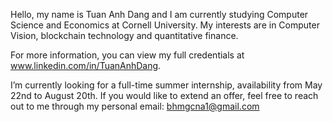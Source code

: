 Hello, my name is Tuan Anh Dang and I am currently studying Computer Science and Economics at Cornell University. My interests are in Computer Vision, blockchain technology and quantitative finance.

For more information, you can view my full credentials at www.linkedin.com/in/TuanAnhDang.

I’m currently looking for a full-time summer internship, availability from May 22nd to August 20th. If you would like to extend an offer, feel free to reach out to me through my personal email: bhmgcna1@gmail.com


<!---
TunaDang/TunaDang is a ✨ special ✨ repository because its `README.md` (this file) appears on your GitHub profile.
You can click the Preview link to take a look at your changes.
--->
